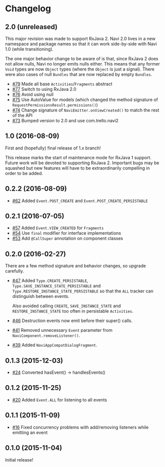 # Changelog

## 2.0 (unreleased)

This major revision was made to support RxJava 2. Navi 2.0 lives in a new namespace and package
names so that it can work side-by-side with Navi 1.0 (while transitioning).

The one major behavior change to be aware of is that, since RxJava 2 does not allow nulls, Navi
no longer emits nulls either. This means that any former `Void` types are now `Object` types
(where the `Object` is just a signal). There were also cases of null `Bundles` that are now replaced
by empty `Bundles`.

* [#79](https://github.com/trello/navi/pull/79) Made all base `Activities`/`Fragments` abstract
* [#77](https://github.com/trello/navi/pull/77) Switch to using RxJava 2.0
* [#76](https://github.com/trello/navi/pull/76) Avoid using null
* [#75](https://github.com/trello/navi/pull/75) Use AutoValue for models (which changed the method signature of `RequestPermissionsResult.permissions()`)
* [#74](https://github.com/trello/navi/pull/74) Change signature of `NaviEmitter.onViewCreated()` to match the rest of the API
* [#73](https://github.com/trello/navi/pull/73) Bumped version to 2.0 and use com.trello.navi2

## 1.0 (2016-08-09)

First and (hopefully) final release of 1.x branch!

This release marks the start of maintenance mode for RxJava 1 support. Future work will be devoted
to supporting RxJava 2. Important bugs may be squashed but new features will have to be
extraordinarily compelling in order to be added.

## 0.2.2 (2016-08-09)

* [#62](https://github.com/trello/navi/pull/62) Added `Event.POST_CREATE` and `Event.POST_CREATE_PERSISTABLE`

## 0.2.1 (2016-07-05)

* [#57](https://github.com/trello/navi/pull/57) Added `Event.VIEW_CREATED` for `Fragments`
* [#54](https://github.com/trello/navi/pull/54) Use `final` modifier for interface implementations
* [#53](https://github.com/trello/navi/pull/53) Add `@CallSuper` annotation on component classes

## 0.2.0 (2016-02-27)

There are a few method signature and behavior changes, so upgrade carefully.

* [#47](https://github.com/trello/navi/pull/47) Added `Type.CREATE_PERSISTABLE`, `Type.SAVE_INSTANCE_STATE_PERSISTABLE` and `Type.RESTORE_INSTANCE_STATE_PERSISTABLE` so that the `ALL` tracker can distinguish between events.

    Also avoided calling `CREATE`, `SAVE_INSTANCE_STATE` and `RESTORE_INSTANCE_STATE` too often in persistable `Activities`.

* [#46](https://github.com/trello/navi/pull/46) Destruction events now emit before their super() calls.
* [#41](https://github.com/trello/navi/pull/41) Removed unnecessary `Event` parameter from `NaviComponent.removeListener()`.
* [#39](https://github.com/trello/navi/pull/39) Added `NaviAppCompatDialogFragment`.

## 0.1.3 (2015-12-03)

* [#24](https://github.com/trello/navi/pull/24) Converted hasEvent() -> handlesEvents()

## 0.1.2 (2015-11-25)

* [#20](https://github.com/trello/navi/pull/20) Added `Event.ALL` for listening to all events

## 0.1.1 (2015-11-09)

* [#16](https://github.com/trello/navi/pull/16) Fixed concurrency problems with add/removing listeners while emitting an event

## 0.1.0 (2015-11-04)

Initial release!